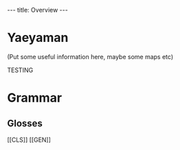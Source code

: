 --- title: Overview ---
# Yaeyaman
(Put some useful information here, maybe some maps etc)

TESTING

# Grammar
## Glosses
[[CLS]]
[[GEN]]
